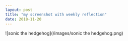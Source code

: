 ```yaml
---
layout: post
title: "my screenshot with weekly reflection"
date: 2018-11-20
---
```

![sonic the hedgehog](/images/sonic the hedgehog.png)
